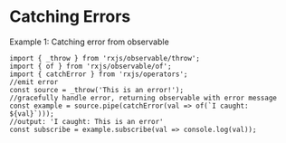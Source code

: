 Catching Errors
===============

Example 1: Catching error from observable

```
import { _throw } from 'rxjs/observable/throw';
import { of } from 'rxjs/observable/of';
import { catchError } from 'rxjs/operators';
//emit error
const source = _throw('This is an error!');
//gracefully handle error, returning observable with error message
const example = source.pipe(catchError(val => of(`I caught: ${val}`)));
//output: 'I caught: This is an error'
const subscribe = example.subscribe(val => console.log(val));
```

